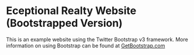 # Eceptional Realty Website (Bootstrapped Version)

This is an example website using the Twitter Bootstrap v3 framework. 
More information on using Bootstrap can be found at 
[GetBootstrap.com](http://getbootstrap.com)